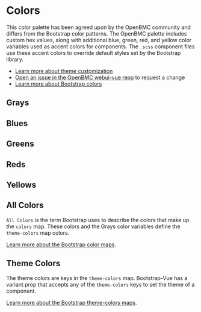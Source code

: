 # Colors
This color palette has been agreed upon by the OpenBMC community and differs
from the Bootstrap color patterns. The OpenBMC palette includes custom hex
values, along with additional blue, green, red, and yellow color variables used
as accent colors for components. The `.scss` component files use these accent
colors to override default styles set by the Bootstrap library.

- [Learn more about theme customization](/themes/)
- [Open an issue in the OpenBMC webui-vue
  repo](https://github.com/openbmc/webui-vue/issues/new/choose) to request a
  change
- [Learn more about Bootstrap
  colors](https://getbootstrap.com/docs/4.4/getting-started/theming/#theme-colors)

## Grays
<colors-grays/>

## Blues
<colors-blues/>

## Greens
<colors-greens/>

## Reds
<colors-reds/>

## Yellows
<colors-yellows/>

## All Colors
`All Colors` is the term Bootstrap uses to describe the colors that make up the
`colors` map. These colors and the Grays color variables define the
`theme-colors` map colors.

[Learn more about the Bootstrap color
maps](https://getbootstrap.com/docs/4.0/getting-started/theming/#all-colors).
<colors-all/>

## Theme Colors
The theme colors are keys in the `theme-colors` map. Bootstrap-Vue has a variant
prop that accepts any of the `theme-colors` keys to set the theme of a
component.

[Learn more about the Bootstrap theme-colors
maps](https://getbootstrap.com/docs/4.0/getting-started/theming/#theme-colors).

<colors-theme/>



